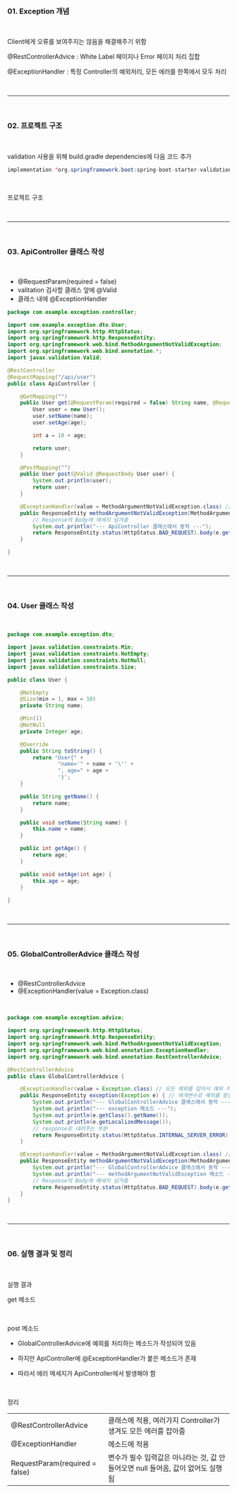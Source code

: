 <h3>01. Exception 개념</h3>

<br>

Client에게 오류를 보여주지는 않음을 해결해주기 위함

@RestControllerAdvice : White Label 페이지나 Error 페이지 처리 집합

@ExceptionHandler : 특정 Controller의 예외처리, 모든 에러를 한쪽에서 모두 처리


<br>

---

<br>

<h3>02. 프로젝트 구조</h3>

<br>

validation 사용을 위해 build.gradle dependencies에 다음 코드 추가

```java
implementation 'org.springframework.boot:spring-boot-starter-validation
```

<br>

프로젝트 구조


<br>

---

<br>

<h3>03. ApiController 클래스 작성</h3>

<br>

- @RequestParam(required = false)
- valitation 검사할 클래스 앞에 @Valid
- 클래스 내에 @ExceptionHandler

```java
package com.example.exception.controller;

import com.example.exception.dto.User;
import org.springframework.http.HttpStatus;
import org.springframework.http.ResponseEntity;
import org.springframework.web.bind.MethodArgumentNotValidException;
import org.springframework.web.bind.annotation.*;
import javax.validation.Valid;

@RestController
@RequestMapping("/api/user")
public class ApiController {

    @GetMapping("")
    public User get(@RequestParam(required = false) String name, @RequestParam(required = false) Integer age) {
        User user = new User();
        user.setName(name);
        user.setAge(age);

        int a = 10 + age;

        return user;
    }

    @PostMapping("")
    public User post(@Valid @RequestBody User user) {
        System.out.println(user);
        return user;
    }

    @ExceptionHandler(value = MethodArgumentNotValidException.class) // 특정 메소드의 예외 잡아서 예외 처리
    public ResponseEntity methodArgumentNotValidException(MethodArgumentNotValidException e) {
        // Response의 Body에 메세지 넘겨줌
        System.out.println("--- ApiController 클래스에서 동작 ---");
        return ResponseEntity.status(HttpStatus.BAD_REQUEST).body(e.getMessage());
    }

}
```
<br>

---

<br>

<h3>04. User 클래스 작성</h3>

<br>

```java
package com.example.exception.dto;

import javax.validation.constraints.Min;
import javax.validation.constraints.NotEmpty;
import javax.validation.constraints.NotNull;
import javax.validation.constraints.Size;

public class User {

    @NotEmpty
    @Size(min = 1, max = 10)
    private String name;

    @Min(1)
    @NotNull
    private Integer age;

    @Override
    public String toString() {
        return "User{" +
                "name='" + name + '\'' +
                ", age=" + age +
                '}';
    }

    public String getName() {
        return name;
    }

    public void setName(String name) {
        this.name = name;
    }

    public int getAge() {
        return age;
    }

    public void setAge(int age) {
        this.age = age;
    }
    
}
```

<br>

---

<br>

<h3>05. GlobalControllerAdvice 클래스 작성</h3>

<br>

- @RestControllerAdvice
- @ExceptionHandler(value = Exception.class)

<br>

```java
package com.example.exception.advice;

import org.springframework.http.HttpStatus;
import org.springframework.http.ResponseEntity;
import org.springframework.web.bind.MethodArgumentNotValidException;
import org.springframework.web.bind.annotation.ExceptionHandler;
import org.springframework.web.bind.annotation.RestControllerAdvice;

@RestControllerAdvice
public class GlobalControllerAdvice {

    @ExceptionHandler(value = Exception.class) // 모든 예외를 잡아서 예외 처리
    public ResponseEntity exception(Exception e) { // 매개변수로 예외를 받을 수 있음
        System.out.println("--- GlobalControllerAdvice 클래스에서 동작 ---");
        System.out.println("--- exception 메소드 ---");
        System.out.println(e.getClass().getName());
        System.out.println(e.getLocalizedMessage());
        // response로 내려주는 부분
        return ResponseEntity.status(HttpStatus.INTERNAL_SERVER_ERROR).body("");
    }

    @ExceptionHandler(value = MethodArgumentNotValidException.class) // 특정 메소드의 예외 잡아서 예외 처리
    public ResponseEntity methodArgumentNotValidException(MethodArgumentNotValidException e) {
        System.out.println("--- GlobalControllerAdvice 클래스에서 동작 ---");
        System.out.println("--- methodArgumentNotValidException 메소드 ---");
        // Response의 Body에 메세지 넘겨줌
        return ResponseEntity.status(HttpStatus.BAD_REQUEST).body(e.getMessage());
    }
}
```
<br>

---

<br>

<h3>06. 실행 결과 및 정리</h3>

<br>

실행 결과

get 메소드


<br>

post 메소드

- GlobalControllerAdvice에 예외를 처리하는 메소드가 작성되어 있음

- 하지만 ApiController에 @ExceptionHandler가 붙은 메소드가 존재

- 따라서 에러 메세지가 ApiController에서 발생해야 함





<br>

정리
<table>
    <tr><td>@RestControllerAdvice</td><td>클래스에 적용, 여러가지 Controller가 생겨도 모든 에러를 잡아줌</td></tr>
    <tr><td>@ExceptionHandler</td><td>메소드에 적용</td></tr>
    <tr><td>RequestParam(required = false)</td><td>변수가 필수 입력값은 아니라는 것, 값 안 들어오면 null 들어옴, 값이 없어도 실행됨</td></tr>
</table>